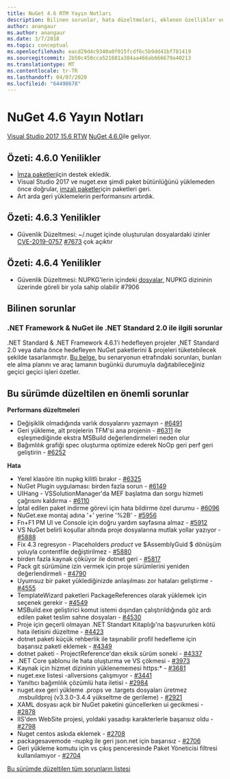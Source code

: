 ```yaml
---
title: NuGet 4.6 RTM Yayın Notları
description: Bilinen sorunlar, hata düzeltmeleri, eklenen özellikler ve DCR'ler dahil olmak üzere NuGet 4.6.0 için sürüm notları.
author: anangaur
ms.author: anangaur
ms.date: 3/7/2018
ms.topic: conceptual
ms.openlocfilehash: eacd29d4c9340a0f015fcdf6c5b9dd41bf781419
ms.sourcegitcommit: 2b50c450cca521681a384aa466ab666679a40213
ms.translationtype: MT
ms.contentlocale: tr-TR
ms.lasthandoff: 04/07/2020
ms.locfileid: "64498678"
---
```

# <a name="nuget-46-release-notes"></a>NuGet 4.6 Yayın Notları

[Visual Studio 2017 15.6 RTW](https://www.visualstudio.com/news/releasenotes/vs2017-relnotes) [NuGet 4.6.0](https://dist.nuget.org/win-x86-commandline/v4.6.0/nuget.exe)ile geliyor.

## <a name="summary-whats-new-in-460"></a>Özeti: 4.6.0 Yenilikler

* [İmza paketleri](../create-packages/sign-a-package.md)için destek ekledik.
* Visual Studio 2017 ve nuget.exe şimdi paket bütünlüğünü yüklemeden önce doğrular, [imzalı paketler](../reference/signed-packages-reference.md)için paketleri geri.
* Art arda geri yüklemelerin performansını artırdık.

## <a name="summary-whats-new-in-463"></a>Özeti: 4.6.3 Yenilikler

* Güvenlik Düzeltmesi: ~/.nuget içinde oluşturulan dosyalardaki izinler [CVE-2019-0757](https://portal.msrc.microsoft.com/en-us/security-guidance/advisory/CVE-2019-0757) [#7673](https://github.com/NuGet/Home/issues/7673) çok açıktır

## <a name="summary-whats-new-in-464"></a>Özeti: 4.6.4 Yenilikler

* Güvenlik Düzeltmesi: NUPKG'lerin içindeki [dosyalar,](https://github.com/NuGet/Home/issues/7906) NUPKG dizininin üzerinde göreli bir yola sahip olabilir #7906

## <a name="known-issues"></a>Bilinen sorunlar

### <a name="issues-with-net-standard-20-with-net-framework--nuget"></a>.NET Framework & NuGet ile .NET Standard 2.0 ile ilgili sorunlar 

.NET Standard & .NET Framework 4.6.1'i hedefleyen projeler ,NET Standard 2.0 veya daha önce hedefleyen NuGet paketlerini & projeleri tüketebilecek şekilde tasarlanmıştır. [Bu belge,](https://github.com/dotnet/standard/issues/481) bu senaryonun etrafındaki sorunları, bunları ele alma planını ve araç lamanın bugünkü durumuyla dağıtabileceğiniz geçici geçici işleri özetler.

## <a name="top-issues-fixed-in-this-release"></a>Bu sürümde düzeltilen en önemli sorunlar

**Performans düzeltmeleri**

* Değişiklik olmadığında varlık dosyalarını yazmayın - [#6491](https://github.com/NuGet/Home/issues/6491)
* Geri yükleme, alt projelerin TFM'si ana projenin - [#6311](https://github.com/NuGet/Home/issues/6311) ile eşleşmediğinde ekstra MSBuild değerlendirmeleri neden olur
* Bağımlılık grafiği spec oluşturma optimize ederek NoOp geri perf geri geliştirin - [#6252](https://github.com/NuGet/Home/issues/6252)

**Hata**

* Yerel klasöre itin nupkg kilitli bırakır - [#6325](https://github.com/NuGet/Home/issues/6325)
* NuGet Plugin uygulaması: birden fazla sorun - [#6149](https://github.com/NuGet/Home/issues/6149)
* UIHang - VSSolutionManager'da MEF başlatma dan sorgu hizmeti çağrısını kaldırma - [#6110](https://github.com/NuGet/Home/issues/6110)
* İptal edilen paket indirme görevi için hata bildirme özel durumu - [#6096](https://github.com/NuGet/Home/issues/6096)
* NuGet.exe montaj adına '+' yerine '%2B' - [#5956](https://github.com/NuGet/Home/issues/5956)
* Fn+F1 PM UI ve Console için doğru yardım sayfasına almaz - [#5912](https://github.com/NuGet/Home/issues/5912)
* VS NuGet belirli koşullar altında proje dosyalarına mutlak yollar yazıyor - [#5888](https://github.com/NuGet/Home/issues/5888)
* Fix 4.3 regresyon - Placeholders $product$ ve $AssemblyGuid $ dönüşüm yoluyla contentfile değiştirilmez - [#5880](https://github.com/NuGet/Home/issues/5880)
* birden fazla kaynak çöküyor ile dotnet geri - [#5817](https://github.com/NuGet/Home/issues/5817)
* Pack git sürümüne izin vermek için proje sürümlerini yeniden değerlendirmeli - [#4790](https://github.com/NuGet/Home/issues/4790)
* Uyumsuz bir paket yüklediğinizde anlaşılması zor hataları geliştirme - [#4555](https://github.com/NuGet/Home/issues/4555)
* TemplateWizard paketleri PackageReferences olarak yüklemek için seçenek gerekir - [#4549](https://github.com/NuGet/Home/issues/4549)
* MSBuild.exe geliştirici komut istemi dışından çalıştırıldığında göz ardı edilen paket teslim sahne dosyaları - [#4530](https://github.com/NuGet/Home/issues/4530)
* Proje için geçerli olmayan .NET Standart Kitaplığı'na başvururken kötü hata iletisini düzeltme - [#4423](https://github.com/NuGet/Home/issues/4423)
* dotnet paketi küçük rehberlik ile taşınabilir profil hedefleme için başarısız paketi eklemek - [#4349](https://github.com/NuGet/Home/issues/4349)
* dotnet paketi - ProjectReference'dan eksik sürüm soneki - [#4337](https://github.com/NuGet/Home/issues/4337)
* .NET Core şablonu ile hata oluşturma ve VS çökmesi - [#3973](https://github.com/NuGet/Home/issues/3973)
* Kaynak için hizmet dizininin yüklenememesi https:* - [#3681](https://github.com/NuGet/Home/issues/3681)
* nuget.exe listesi -allversions çalışmıyor - [#3441](https://github.com/NuGet/Home/issues/3441)
* Yanıltıcı bağımlılık çözümlü hata iletisi - [#2984](https://github.com/NuGet/Home/issues/2984)
* nuget.exe geri yükleme .props ve .targets dosyaları üretmez .msbuildproj (v3.3.0-3.4.4 yükseltme de gerileme) - [#2921](https://github.com/NuGet/Home/issues/2921)
* XAML dosyası açık bir NuGet paketini güncellerken ui gecikmesi - [#2878](https://github.com/NuGet/Home/issues/2878)
* IIS'den WebSite projesi, yoldaki yasadışı karakterlerle başarısız oldu - [#2798](https://github.com/NuGet/Home/issues/2798)
* Nuget centos askıda eklemek - [#2708](https://github.com/NuGet/Home/issues/2708)
* packagesavemode -nupkg ile geri json.net için başarısız - [#2706](https://github.com/NuGet/Home/issues/2706)
* Geri yükleme komutu için vs çıkış penceresinde Paket Yöneticisi filtresi kullanılamıyor - [#2704](https://github.com/NuGet/Home/issues/2704)

[Bu sürümde düzeltilen tüm sorunların listesi](https://github.com/NuGet/Home/issues?q=is%3Aissue+is%3Aclosed+milestone%3A%224.6")
